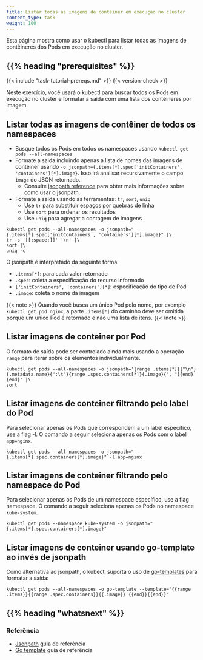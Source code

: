 ```yaml
---
title: Listar todas as imagens de contêiner em execução no cluster
content_type: task
weight: 100
---
```


<!-- overview -->

Esta página mostra como usar o kubectl para listar todas as imagens de 
contêineres dos Pods em execução no cluster.

## {{% heading "prerequisites" %}}

{{< include "task-tutorial-prereqs.md" >}} {{< version-check >}}

<!-- steps -->

Neste exercício, você usará o kubectl para buscar todos os Pods 
em execução no cluster e formatar a saída com uma lista dos contêineres 
por imagem.

## Listar todas as imagens de contêiner de todos os namespaces

- Busque todos os Pods em todos os namespaces usando `kubectl get pods --all-namespaces`
- Formate a saida incluindo apenas a lista de nomes das imagens de contêiner
  usando `-o jsonpath={.items[*].spec['initContainers', 'containers'][*].image}`.
  Isso irá analisar recursivamente o campo `image` do JSON retornado.
  - Consulte [jsonpath reference](/docs/reference/kubectl/jsonpath/)
    para obter mais informações sobre como usar o jsonpath.
- Formate a saída usando as ferramentas: `tr`, `sort`, `uniq`
  - Use `tr` para substituir espaços por quebras de linha
  - Use `sort` para ordenar os resultados
  - Use `uniq` para agregar a contagem de imagens

```shell
kubectl get pods --all-namespaces -o jsonpath="{.items[*].spec['initContainers', 'containers'][*].image}" |\
tr -s '[[:space:]]' '\n' |\
sort |\
uniq -c
```
O jsonpath é interpretado da seguinte forma:

- `.items[*]`:  para cada valor retornado
- `.spec`: coleta a especificação do recurso informado
- `['initContainers', 'containers'][*]`: especificação do tipo de Pod
- `.image`: coleta o nome da imagem

{{< note >}}
Quando você busca um único Pod pelo nome, por exemplo `kubectl get pod nginx`,
a parte `.items[*]` do caminho deve ser omitida porque um unico Pod é retornado
e não uma lista de itens.
{{< /note >}}

## Listar imagens de conteiner por Pod

O formato de saída pode ser controlado ainda mais usando a operação `range` para
iterar sobre os elementos individualmente.

```shell
kubectl get pods --all-namespaces -o jsonpath='{range .items[*]}{"\n"}{.metadata.name}{":\t"}{range .spec.containers[*]}{.image}{", "}{end}{end}' |\
sort
```

## Listar imagens de conteiner filtrando pelo label do Pod

Para selecionar apenas os Pods que correspondem a um label específico, use a flag -l.
O comando a seguir seleciona apenas os Pods com o label `app=nginx`.

```shell
kubectl get pods --all-namespaces -o jsonpath="{.items[*].spec.containers[*].image}" -l app=nginx
```

## Listar imagens de conteiner filtrando pelo namespace do Pod

Para selecionar apenas os Pods de um namespace específico, use a flag namespace.
O comando a seguir seleciona apenas os Pods no namespace `kube-system`.

```shell
kubectl get pods --namespace kube-system -o jsonpath="{.items[*].spec.containers[*].image}"
```

## Listar imagens de conteiner usando go-template ao invés de jsonpath

Como alternativa ao jsonpath, o kubectl suporta o uso de [go-templates](https://pkg.go.dev/text/template)
para formatar a saída:

```shell
kubectl get pods --all-namespaces -o go-template --template="{{range .items}}{{range .spec.containers}}{{.image}} {{end}}{{end}}"
```

## {{% heading "whatsnext" %}}

### Referência

* [Jsonpath](/docs/reference/kubectl/jsonpath/) guia de referência
* [Go template](https://pkg.go.dev/text/template) guia de referência
